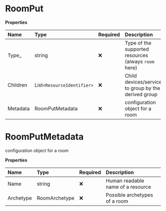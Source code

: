 # RoomPut

**Properties**

| Name     | Type                       | Required | Description                                          |
| :------- | :------------------------- | :------- | :--------------------------------------------------- |
| Type\_   | string                     | ❌       | Type of the supported resources (always `room` here) |
| Children | List`<ResourceIdentifier>` | ❌       | Child devices/services to group by the derived group |
| Metadata | RoomPutMetadata            | ❌       | configuration object for a room                      |

# RoomPutMetadata

configuration object for a room

**Properties**

| Name      | Type          | Required | Description                       |
| :-------- | :------------ | :------- | :-------------------------------- |
| Name      | string        | ❌       | Human readable name of a resource |
| Archetype | RoomArchetype | ❌       | Possible archetypes of a room     |

<!-- This file was generated by liblab | https://liblab.com/ -->
